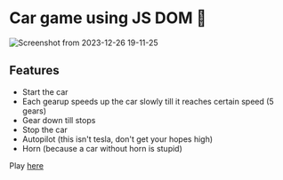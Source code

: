 # Car game using JS DOM 🚓

![Screenshot from 2023-12-26 19-11-25](https://github.com/shubhsharma19/carGameUsingJavaScriptDOM/assets/69891912/47b0e857-ae0a-4cfe-9762-820217709a52)

## Features
- Start the car
- Each gearup speeds up the car slowly till it reaches certain speed (5 gears)
- Gear down till stops
- Stop the car
- Autopilot (this isn't tesla, don't get your hopes high)
- Horn (because a car without horn is stupid)


Play [here](https://cargameusingdom.netlify.app/)
